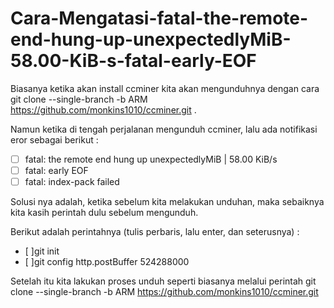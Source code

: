 # Cara-Mengatasi-fatal-the-remote-end-hung-up-unexpectedlyMiB-58.00-KiB-s-fatal-early-EOF


Biasanya ketika akan install ccminer kita akan mengunduhnya dengan cara git clone --single-branch -b ARM https://github.com/monkins1010/ccminer.git . 

Namun ketika di tengah perjalanan mengunduh ccminer, lalu ada notifikasi eror sebagai berikut :

 - [ ] fatal: the remote end hung up unexpectedlyMiB | 58.00 KiB/s 
 - [ ] fatal: early EOF 
 - [ ] fatal: index-pack failed

Solusi nya adalah, ketika sebelum kita melakukan unduhan, maka sebaiknya kita kasih perintah dulu sebelum mengunduh.

Berikut adalah perintahnya (tulis perbaris, lalu enter, dan seterusnya) :

 - [ ]git init
 - [ ]git config http.postBuffer 524288000

Setelah itu kita lakukan proses unduh seperti biasanya melalui perintah git clone --single-branch -b ARM https://github.com/monkins1010/ccminer.git
